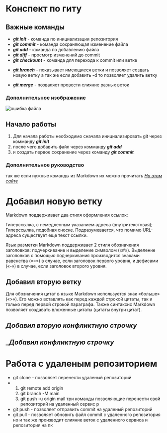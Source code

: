 # Конспект по гиту
## Важные команды
* _**git init**_ - команда по инициализации репозитория
* _**git commit**_ - команда сохраняющая изменение файла
* _**git add**_ - команда по добавлению файла 
* _**git diff**_ - просмотр изменений до commit
* _**git checkount**_ - команда для перехода к commit или ветке
+ _**git branch**_ - показывает имеющиеся ветки и позволяет создать новую ветку а так же если добавить -d то позволяет удалить ветку
* _**git merge**_ - позваляет провести слияние разных веток 
### Дополнительное изображение 
![ошибка файла](izobr.jpeg) 
## Начало работы 
1. Для начала работы необходимо сначала инициализировать git через комманду _**git init**_ 
2. после чего добавить файл через комманду _**git add**_
3. и создать первое сохранение через команду _**git commit**_ 
### Дополнительное руководство
так же если нужные команды из Markdown 
их можно прочитать [_*На этом сайте*_](https://gist.github.com/Jekins/2bf2d0638163f1294637#Parag )
# Добавил новую ветку 
Markdown поддерживает два стиля оформления ссылок:

Гиперссылка, с немедленным указанием адреса (внутритекстовая);
Гиперссылка, подобная сноске.
Подразумевается, что помимо URL-адреса существует еще текст ссылки.

Язык разметки Markdown поддерживает 2 стиля обозначения заголовков: подчеркивание и выделение символом («#»). Выделение заголовков с помощью подчеркивания производится знаками равенства («=») в случае, если заголовок первого уровня, и дефисами («-») в случае, если заголовок второго уровня.
## Добавил вторую ветку 
Для обозначения цитат в языке Markdown используется знак «больше» («>»). Его можно вставлять как перед каждой строкой цитаты, так и только перед первой строкой параграфа. Также синтаксис Markdown позволяет создавать вложенные цитаты (цитаты внутри цитат).
## _*Добавил вторую конфликтную строчку*_
## _*Добавил конфликтную строчку*








# Работа с удаленым репозиторием 
* git clone - позволяет перенести удаленый репозиторий
*  1. git remote add origin
    2. git branch -M main
    3. git push -u origin mail
     три команды позволяющие перенести свой репозиторий на удаленный сервис р
* git push - позволяет отправить commit на удаленый репозиторий
* git pull - позволяет обновить файл commit 
 с удаленного репозитория но и так  же производит слияние веток с удаленного сервиса и репозитория на пк 
